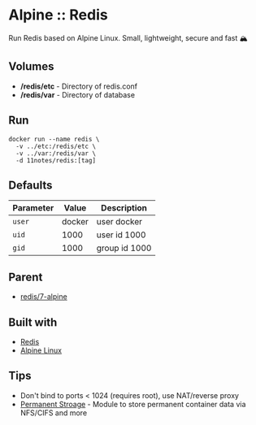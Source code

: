 # Alpine :: Redis
Run Redis based on Alpine Linux. Small, lightweight, secure and fast 🏔️

## Volumes
* **/redis/etc** - Directory of redis.conf
* **/redis/var** - Directory of database

## Run
```shell
docker run --name redis \
  -v ../etc:/redis/etc \
  -v ../var:/redis/var \
  -d 11notes/redis:[tag]
```

## Defaults
| Parameter | Value | Description |
| --- | --- | --- |
| `user` | docker | user docker |
| `uid` | 1000 | user id 1000 |
| `gid` | 1000 | group id 1000 |

## Parent
* [redis/7-alpine](https://github.com/docker-library/redis/blob/7ef4e925387c9c4063b25e83928a85ff44dddf4d/7.0/alpine/Dockerfile)

## Built with
* [Redis](https://redis.io)
* [Alpine Linux](https://alpinelinux.org)

## Tips
* Don't bind to ports < 1024 (requires root), use NAT/reverse proxy
* [Permanent Stroage](https://github.com/11notes/alpine-docker-netshare) - Module to store permanent container data via NFS/CIFS and more